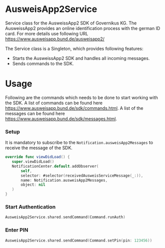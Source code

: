 # AusweisApp2Service
Service class for the AusweissApp2 SDK of Governikus KG. The AusweissApp2 provides an online identification process with the german ID card.
For more details use following URL https://www.ausweisapp.bund.de/ausweisapp2/

The Service class is a Singleton, which provides following features:

* Starts the AusweissApp2 SDK and handles all incoming messages.
* Sends commands to the SDK.

# Usage
Following are the commands which needs to be done to start working with the SDK. 
A list of commands can be found here https://www.ausweisapp.bund.de/sdk/commands.html.
A list of the messages can be found here https://www.ausweisapp.bund.de/sdk/messages.html.

### Setup
It is mandatory to subscribe to the `Notification.ausweisApp2Messages` to receive the message of the SDK.

``` Swift
override func viewDidLoad() {
   super.viewDidLoad()
   NotificationCenter.default.addObserver(
       self,
       selector: #selector(receivedAusweisServiceMessage(_:)),
       name: Notification.ausweisApp2Messages,
       object: nil
   )
}
```

### Start Authentication

``` Swift
AusweisApp2Service.shared.sendCommand(Command.runAuth)
```

### Enter PIN

``` Swift
AusweisApp2Service.shared.sendCommand(Command.setPin(pin: 123456))
```
